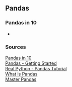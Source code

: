 ## Pandas

### Pandas in 10

- 


### Sources

[Pandas in 10](https://pandas.pydata.org/pandas-docs/stable/user_guide/10min.html)<br>
[Pandas - Getting Started](https://pandas.pydata.org/pandas-docs/stable/getting_started/intro_tutorials/index.html)<br>
[Real Python - Pandas Tutorial](https://realpython.com/learning-paths/pandas-data-science/)<br>
[What is Pandas](https://www.youtube.com/watch?v=dcqPhpY7tWk&t=391s)<br>
[Master Pandas](https://towardsdatascience.com/be-a-more-efficient-data-scientist-today-master-pandas-with-this-guide-ea362d27386)<br>